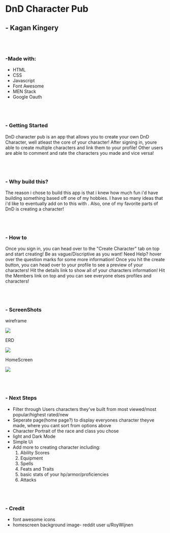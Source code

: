 <h1> DnD Character Pub </h1>

<h2> - Kagan Kingery</h2>

</br><br>

<h3>-Made with:</h3>
<ul>
  <li>HTML</li>
  <li>CSS</li>
  <li>Javascript</li>
  <li>Font Awesome</li>
  <li>MEN Stack</li>
  <li>Google Oauth</li>
</ul>

<br><br>

<h3>- Getting Started</h3>
<p> DnD character pub is an app that allows you to create your own DnD Character, well atleast the core of your character! After signing in, youre able to create multiple characters and link them to your profile! Other users are able to comment and rate the characters you made and vice versa! </p>

<br><br>

<h3>- Why build this?</h3>
<p>The reason i chose to build this app is that i knew how much fun i'd have building something based off one of my hobbies. I have so many ideas that i'd like to eventually add on to this with . Also, one of my favorite parts of DnD is creating a character!</p>

<br><br>

<h3>- How to</h3>
<p>Once you sign in, you can head over to the "Create Character" tab on top and start creating! Be as vague/Discriptive as you want! Need Help? hover over the question marks for some more information! Once you hit the create button, you can head over to your profile to see a preview of your characters! Hit the details link to show all of your characters information! Hit the Members link on top and you can see everyone elses profiles and characters!</p>

<br><br>

<h3>- ScreenShots </h3>
<p>wireframe</p>
<img src="../DnD-Character-Pub/public/images/addImages/wireframe.png">
<br>
<p>ERD</p>
<img src="../DnD-Character-Pub/public/images/addImages/erd.png">
<br>
<p>HomeScreen</p>
<img src="../DnD-Character-Pub/public/images/addImages/home.png">

<br><br>

<h3>- Next Steps</h3>
<ul>
  <li>Filter through Users characters they've built from most viewed/most popular/highest rated/new</li>
  <li>Seperate page(home page?) to display everyones character theyve made, where you cant sort from options above</li>
  <li>Character Portrait of the race and class you chose</li>
  <li>light and Dark Mode</li>
  <li>Simple Ui</li>
  <li>Add more to creating character including:
    <ol>
      <li>Ability Scores</li>
      <li>Equipment</li>
      <li>Spells</li>
      <li>Feats and Traits</li>
      <li>basic stats of your hp/armor/proficiencies</li>
      <li>Attacks</li>
    </ol>
</ul>

<br><br>

<h3>- Credit</h3>
<ul>
  <li>font awesome icons</li>
  <li>homescreen background image- reddit user u/RoyWijnen
</ul>